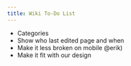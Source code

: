 ```yaml
---
title: Wiki To-Do List
---
```


 * Categories
 * Show who last edited page and when
 * Make it less broken on mobile @erik)
 * Make it fit with our design
